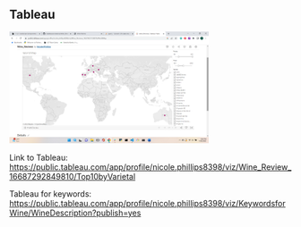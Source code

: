 ## Tableau

<img src="static/images/tableau.png"  height="200"/>

Link to Tableau: https://public.tableau.com/app/profile/nicole.phillips8398/viz/Wine_Review_16687292849810/Top10byVarietal


Tableau for keywords: https://public.tableau.com/app/profile/nicole.phillips8398/viz/KeywordsforWine/WineDescription?publish=yes

